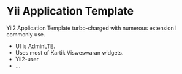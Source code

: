 Yii Application Template
========================

Yii2 Application Template turbo-charged with numerous extension I commonly use.

 * UI is AdminLTE.
 * Uses most of Kartik Visweswaran widgets.
 * Yii2-user
 * ...
